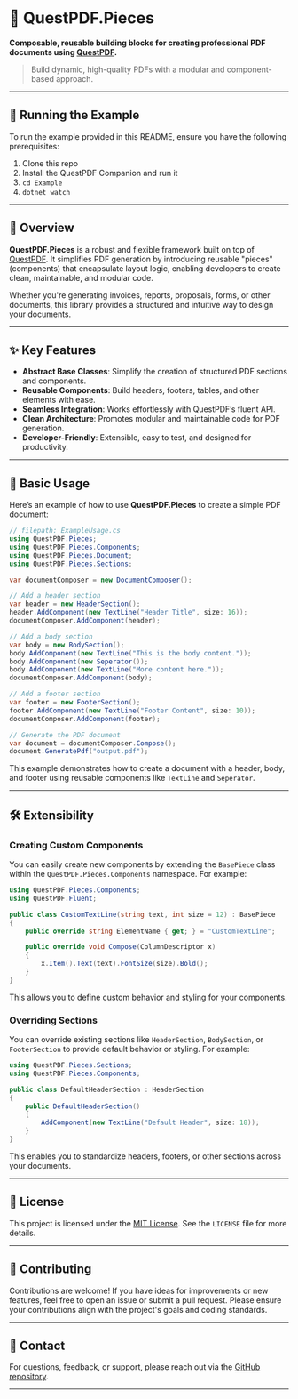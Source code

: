 # 📄 QuestPDF.Pieces

**Composable, reusable building blocks for creating professional PDF documents using [QuestPDF](https://www.questpdf.com/).**

> Build dynamic, high-quality PDFs with a modular and component-based approach.

---

## 📝 Running the Example

To run the example provided in this README, ensure you have the following prerequisites:

1. Clone this repo
2. Install the QuestPDF Companion and run it
3. `cd Example`
4. `dotnet watch`

---

## 🚀 Overview

**QuestPDF.Pieces** is a robust and flexible framework built on top of [QuestPDF](https://www.questpdf.com/). It simplifies PDF generation by introducing reusable "pieces" (components) that encapsulate layout logic, enabling developers to create clean, maintainable, and modular code.

Whether you're generating invoices, reports, proposals, forms, or other documents, this library provides a structured and intuitive way to design your documents.

---

## ✨ Key Features

- **Abstract Base Classes**: Simplify the creation of structured PDF sections and components.
- **Reusable Components**: Build headers, footers, tables, and other elements with ease.
- **Seamless Integration**: Works effortlessly with QuestPDF’s fluent API.
- **Clean Architecture**: Promotes modular and maintainable code for PDF generation.
- **Developer-Friendly**: Extensible, easy to test, and designed for productivity.

---

## 📖 Basic Usage

Here’s an example of how to use **QuestPDF.Pieces** to create a simple PDF document:

```csharp
// filepath: ExampleUsage.cs
using QuestPDF.Pieces;
using QuestPDF.Pieces.Components;
using QuestPDF.Pieces.Document;
using QuestPDF.Pieces.Sections;

var documentComposer = new DocumentComposer();

// Add a header section
var header = new HeaderSection();
header.AddComponent(new TextLine("Header Title", size: 16));
documentComposer.AddComponent(header);

// Add a body section
var body = new BodySection();
body.AddComponent(new TextLine("This is the body content."));
body.AddComponent(new Seperator());
body.AddComponent(new TextLine("More content here."));
documentComposer.AddComponent(body);

// Add a footer section
var footer = new FooterSection();
footer.AddComponent(new TextLine("Footer Content", size: 10));
documentComposer.AddComponent(footer);

// Generate the PDF document
var document = documentComposer.Compose();
document.GeneratePdf("output.pdf");
```

This example demonstrates how to create a document with a header, body, and footer using reusable components like `TextLine` and `Seperator`.

---

## 🛠️ Extensibility

### Creating Custom Components

You can easily create new components by extending the `BasePiece` class within the `QuestPDF.Pieces.Components` namespace. For example:

```csharp
using QuestPDF.Pieces.Components;
using QuestPDF.Fluent;

public class CustomTextLine(string text, int size = 12) : BasePiece
{
    public override string ElementName { get; } = "CustomTextLine";

    public override void Compose(ColumnDescriptor x)
    {
        x.Item().Text(text).FontSize(size).Bold();
    }
}
```

This allows you to define custom behavior and styling for your components.

### Overriding Sections

You can override existing sections like `HeaderSection`, `BodySection`, or `FooterSection` to provide default behavior or styling. For example:

```csharp
using QuestPDF.Pieces.Sections;
using QuestPDF.Pieces.Components;

public class DefaultHeaderSection : HeaderSection
{
    public DefaultHeaderSection()
    {
        AddComponent(new TextLine("Default Header", size: 18));
    }
}
```

This enables you to standardize headers, footers, or other sections across your documents.

---

## 📜 License

This project is licensed under the [MIT License](https://opensource.org/licenses/MIT). See the `LICENSE` file for more details.

---

## 🤝 Contributing

Contributions are welcome! If you have ideas for improvements or new features, feel free to open an issue or submit a pull request. Please ensure your contributions align with the project's goals and coding standards.

---

## 📧 Contact

For questions, feedback, or support, please reach out via the [GitHub repository](https://github.com/BTBlueTiger/QuestPDF.Pieces).

---
